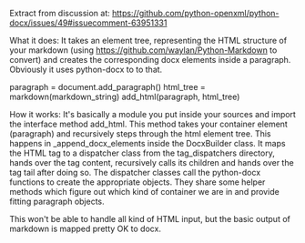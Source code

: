Extract from discussion at: https://github.com/python-openxml/python-docx/issues/49#issuecomment-63951331

What it does: It takes an element tree, representing the HTML structure of your markdown (using https://github.com/waylan/Python-Markdown to convert) and creates the corresponding docx elements inside a paragraph. Obviously it uses python-docx to to that.

paragraph = document.add_paragraph()
html_tree = markdown(markdown_string)
add_html(paragraph, html_tree)

How it works:
It's basically a module you put inside your sources and import the interface method add_html. This method takes your container element (paragraph) and recursively steps through the html element tree. This happens in _append_docx_elements inside the DocxBuilder class. It maps the HTML tag to a dispatcher class from the tag_dispatchers directory, hands over the tag content, recursively calls its children and hands over the tag tail after doing so.
The dispatcher classes call the python-docx functions to create the appropriate objects. They share some helper methods which figure out which kind of container we are in and provide fitting paragraph objects.

This won't be able to handle all kind of HTML input, but the basic output of markdown is mapped pretty OK to docx.

